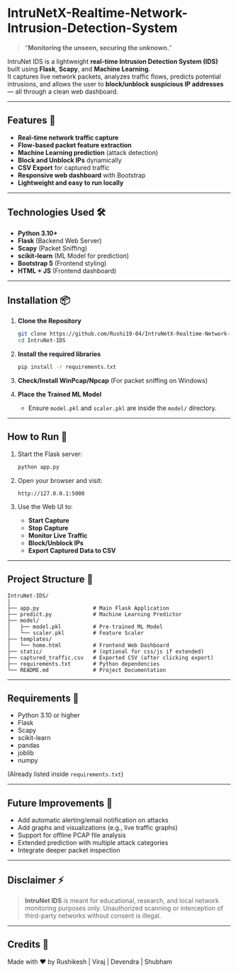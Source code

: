 # IntruNetX-Realtime-Network-Intrusion-Detection-System

> "**Monitoring the unseen, securing the unknown.**"

IntruNet IDS is a lightweight **real-time Intrusion Detection System (IDS)** built using **Flask**, **Scapy**, and **Machine Learning**.  
It captures live network packets, analyzes traffic flows, predicts potential intrusions, and allows the user to **block/unblock suspicious IP addresses** — all through a clean web dashboard.

---

## Features 🚀

- **Real-time network traffic capture**  
- **Flow-based packet feature extraction**
- **Machine Learning prediction** (attack detection)
- **Block and Unblock IPs** dynamically
- **CSV Export** for captured traffic
- **Responsive web dashboard** with Bootstrap
- **Lightweight and easy to run locally**

---

## Technologies Used 🛠️

- **Python 3.10+**
- **Flask** (Backend Web Server)
- **Scapy** (Packet Sniffing)
- **scikit-learn** (ML Model for prediction)
- **Bootstrap 5** (Frontend styling)
- **HTML + JS** (Frontend dashboard)

---

## Installation 📦

1. **Clone the Repository**
   ```bash
   git clone https://github.com/Rushi19-04/IntruNetX-Realtime-Network-Intrusion-Detection-System.git
   cd IntruNet-IDS
   ```

2. **Install the required libraries**
   ```bash
   pip install -r requirements.txt
   ```

3. **Check/Install WinPcap/Npcap** (For packet sniffing on Windows)

4. **Place the Trained ML Model**
   - Ensure `model.pkl` and `scaler.pkl` are inside the `model/` directory.

---

## How to Run 🚀

1. Start the Flask server:
   ```bash
   python app.py
   ```

2. Open your browser and visit:
   ```
   http://127.0.0.1:5000
   ```

3. Use the Web UI to:
   - **Start Capture**  
   - **Stop Capture**  
   - **Monitor Live Traffic**  
   - **Block/Unblock IPs**  
   - **Export Captured Data to CSV**

---

## Project Structure 📂

```plaintext
IntruNet-IDS/
│
├── app.py                 # Main Flask Application
├── predict.py             # Machine Learning Predictor
├── model/
│   ├── model.pkl          # Pre-trained ML Model
│   └── scaler.pkl         # Feature Scaler
├── templates/
│   └── home.html          # Frontend Web Dashboard
├── static/                # (optional for css/js if extended)
├── captured_traffic.csv   # Exported CSV (after clicking export)
├── requirements.txt       # Python dependencies
└── README.md              # Project Documentation
```

---

## Requirements 🧪

- Python 3.10 or higher
- Flask
- Scapy
- scikit-learn
- pandas
- joblib
- numpy

(Already listed inside `requirements.txt`)

---

## Future Improvements 🌟

- Add automatic alerting/email notification on attacks
- Add graphs and visualizations (e.g., live traffic graphs)
- Support for offline PCAP file analysis
- Extended prediction with multiple attack categories
- Integrate deeper packet inspection

---

## Disclaimer ⚡

> **IntruNet IDS** is meant for educational, research, and local network monitoring purposes only. Unauthorized scanning or interception of third-party networks without consent is illegal.

---

## Credits 🙌

Made with ❤️ by Rushikesh | Viraj | Devendra | Shubham

